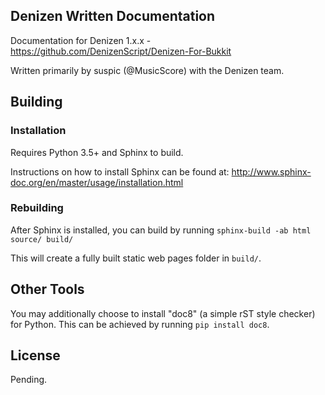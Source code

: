 Denizen Written Documentation
-----------------------------

Documentation for Denizen 1.x.x - https://github.com/DenizenScript/Denizen-For-Bukkit

Written primarily by suspic (@MusicScore) with the Denizen team.

## Building

### Installation

Requires Python 3.5+ and Sphinx to build.

Instructions on how to install Sphinx can be found at: http://www.sphinx-doc.org/en/master/usage/installation.html

### Rebuilding

After Sphinx is installed, you can build by running `sphinx-build -ab html source/ build/`

This will create a fully built static web pages folder in `build/`.

## Other Tools

You may additionally choose to install "doc8" (a simple rST style checker) for Python.
This can be achieved by running `pip install doc8`.

## License

Pending.

